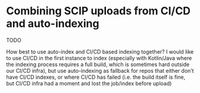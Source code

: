# Combining SCIP uploads from CI/CD and auto-indexing

TODO

How best to use auto-index and CI/CD based indexing together? I would like to use CI/CD in the first instance to index (especially with Kotlin/Java where the indexing process requires a full build, which is sometimes hard outside our CI/CD infra), but use auto-indexing as fallback for repos that either don’t have CI/CD indexes, or where CI/CD has failed (i.e. the build itself is fine, but CI/CD infra had a moment and lost the job/index before upload)
